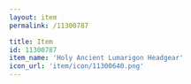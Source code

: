 ```yaml
---
layout: item
permalink: /11300787

title: Item
id: 11300787
item_name: 'Holy Ancient Lumarigon Headgear'
icon_url: 'item/icon/11300640.png'
---
```

